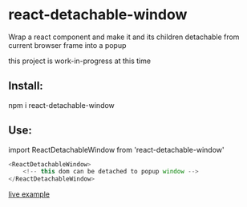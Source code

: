 # react-detachable-window
Wrap a react component and make it and its children detachable from current browser frame into a popup

this project is work-in-progress at this time

## Install:

npm i react-detachable-window


## Use:

import ReactDetachableWindow from 'react-detachable-window'

```javascript
<ReactDetachableWindow>
    <!-- this dom can be detached to popup window -->
</ReactDetachableWindow>
```

[live example](https://eetay.github.io/react-detachable-window/)
